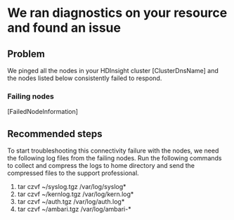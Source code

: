 <properties
    pageTitle="HDInsight cluster node connectivity lost"
    description="HDInsight cluster node connectivity lost"
    infoBubbleText="One or more nodes failed to respond to the ping. Please check the details."
    service="microsoft.hdinsight"
    resource="clusters"
    authors="maha-arun"
    displayOrder="29"
    articleId="Hdi_NetworkConnectivity_NodeLost"
    diagnosticScenario="HDInsightNetworkConnectivityInsight"
    selfHelpType="diagnostics"
    supportTopicIds="32588427"
    resourceTags=""
    productPesIds="15078"
    cloudEnvironments="public"
/>

# We ran diagnostics on your resource and found an issue

## Problem

 We pinged all the nodes in your HDInsight cluster <!--$ClusterDnsName-->[ClusterDnsName]<!--/$ClusterDnsName--> and the nodes listed below consistently failed to respond.

### Failing nodes
<!--$FailedNodeInformation-->[FailedNodeInformation]<!--/$FailedNodeInformation-->

## **Recommended steps**
 To start troubleshooting this connectivity failure with the nodes, we need the following log files from the failing nodes. Run the following commands to collect and compress the logs to home directory and send the compressed files to the support professional.

1. tar czvf ~/syslog.tgz /var/log/syslog*
2. tar czvf ~/kernlog.tgz /var/log/kern.log*
3. tar czvf ~/auth.tgz /var/log/auth.log* 
4. tar czvf ~/ambari.tgz /var/log/ambari-*